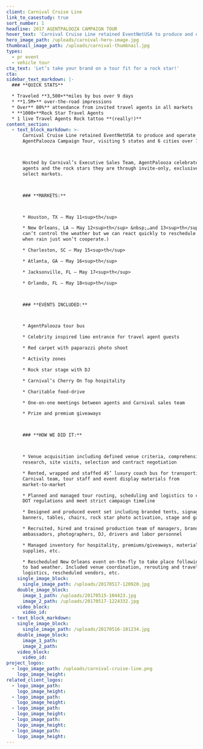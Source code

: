 ```yaml
---
client: Carnival Cruise Line
link_to_casestudy: true
sort_number: 1
headline: 2017 AGENTPALOOZA CAMPAIGN TOUR
hover_text: 'Carnival Cruise Line retained EventNetUSA to produce and operate the 2017 AgentPalooza Campaign Tour, visiting 5 states and 6 cities over 7 days.'
hero_image_path: /uploads/carnival-hero-image.jpg
thumbnail_image_path: /uploads/carnival-thumbnail.jpg
types:
  - pr event
  - vehicle tour
cta_text: 'Let’s take your brand on a tour fit for a rock star!'
cta:
sidebar_text_markdown: |-
  ### **QUICK STATS**

  * Traveled **3,500+**miles by bus over 9 days
  * **1.5M+** over-the-road impressions
  * Over** 80%** attendance from invited travel agents in all markets
  * **1000+**Rock Star Travel Agents
  * 1 live Travel Agents Rock tattoo **(really!)**
content_section:
  - text_block_markdown: >-
      Carnival Cruise Line retained EventNetUSA to produce and operate the 2017
      AgentPalooza Campaign Tour, visiting 5 states and 6 cities over 7 days.



      Hosted by Carnival’s Executive Sales Team, AgentPalooza celebrated travel
      agents and the rock stars they are through invite-only, exclusive events in
      select markets.



      ### **MARKETS:**



      * Houston, TX – May 11<sup>th</sup>

      * New Orleans, LA – May 12<sup>th</sup> &nbsp;…and 13<sup>th</sup>&nbsp;(We
      can’t control the weather but we can react quickly to reschedule events
      when rain just won’t cooperate.)

      * Charleston, SC – May 15<sup>th</sup>

      * Atlanta, GA – May 16<sup>th</sup>

      * Jacksonville, FL – May 17<sup>th</sup>

      * Orlando, FL – May 18<sup>th</sup>



      ### **EVENTS INCLUDED:**



      * AgentPalooza tour bus

      * Celebrity inspired limo entrance for travel agent guests

      * Red carpet with paparazzi photo shoot

      * Activity zones

      * Rock star stage with DJ

      * Carnival’s Cherry On Top hospitality

      * Charitable food-drive

      * One-on-one meetings between agents and Carnival sales team

      * Prize and premium giveaways



      ### **HOW WE DID IT:**



      * Venue acquisition including defined venue criteria, comprehensive market
      research, site visits, selection and contract negotiation

      * Rented, wrapped and staffed 45’ luxury coach bus for transporting
      Carnival team, tour staff and event display materials from
      market-to-market

      * Planned and managed tour routing, scheduling and logistics to comply with
      DOT regulations and meet strict campaign timeline

      * Designed and produced event set including branded tents, signage,
      banners, tables, chairs, rock star photo activation, stage and games

      * Recruited, hired and trained production team of managers, brand
      ambassadors, photographers, DJ, drivers and labor personnel

      * Managed inventory for hospitality, premiums/giveaways, materials,
      supplies, etc.

      * Rescheduled New Orleans event on-the-fly to take place following day due
      to bad weather. Included venue coordination, rerouting and travel
      logistics, rescheduled vendors, etc.
    single_image_block:
      single_image_path: /uploads/20170517-120920.jpg
    double_image_block:
      image_1_path: /uploads/20170515-104423.jpg
      image_2_path: /uploads/20170517-1224332.jpg
    video_block:
      video_id:
  - text_block_markdown:
    single_image_block:
      single_image_path: /uploads/20170516-101234.jpg
    double_image_block:
      image_1_path:
      image_2_path:
    video_block:
      video_id:
project_logos:
  - logo_image_path: /uploads/carnival-cruise-line.png
    logo_image_height:
related_client_logos:
  - logo_image_path:
    logo_image_height:
  - logo_image_path:
    logo_image_height:
  - logo_image_path:
    logo_image_height:
  - logo_image_path:
    logo_image_height:
  - logo_image_path:
    logo_image_height:
---
```

